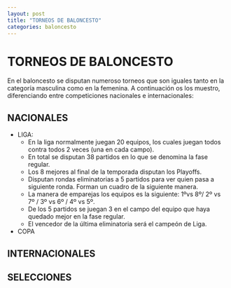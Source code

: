 ```yaml
---
layout: post
title: "TORNEOS DE BALONCESTO"
categories: baloncesto
---
```


# TORNEOS DE BALONCESTO

En el baloncesto se disputan numeroso torneos que son iguales tanto en la categoría masculina como en la femenina. A continuación os los muestro, diferenciando entre competiciones nacionales e internacionales:

## NACIONALES

- LIGA:
  - En la liga normalmente juegan 20 equipos, los cuales juegan todos contra todos 2 veces (una en cada campo).
  - En total se disputan 38 partidos en lo que se denomina la fase regular.
  - Los 8 mejores al final de la temporada disputan los Playoffs.
  - Disputan rondas eliminatorias a 5 partidos para ver quien pasa a siguiente ronda. Forman un cuadro de la siguiente manera.
  - La manera de emparejas los equipos es la siguiente: 1ºvs 8º/ 2º vs 7º / 3º vs 6º / 4º vs 5º.
  - De los 5 partidos se juegan 3 en el campo del equipo que haya quedado mejor en la fase regular.
  - El vencedor de la última eliminatoria será el campeón de Liga.
- COPA

## INTERNACIONALES

## SELECCIONES
